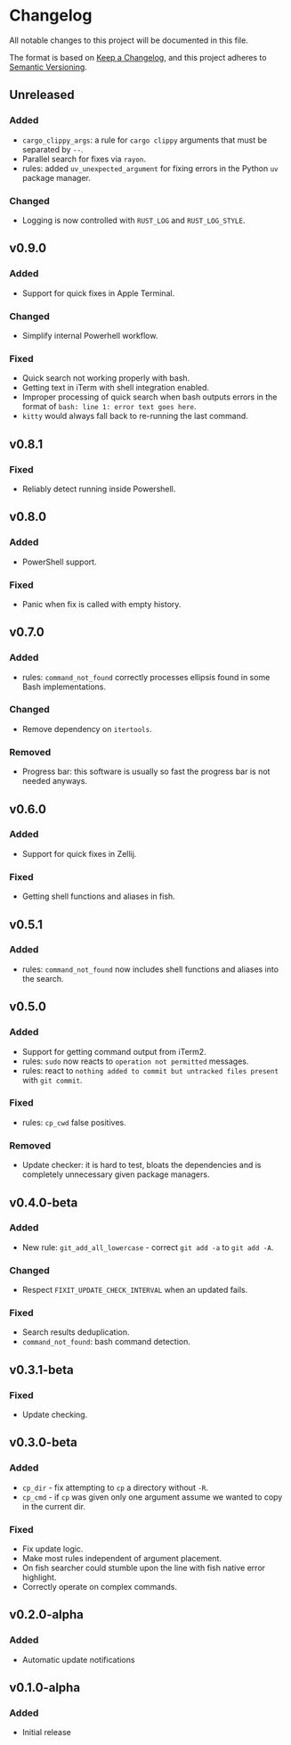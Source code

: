 # Changelog

All notable changes to this project will be documented in this file.

The format is based on [Keep a Changelog](https://keepachangelog.com/en/1.1.0/),
and this project adheres to
[Semantic Versioning](https://semver.org/spec/v2.0.0.html).

## Unreleased

### Added

- `cargo_clippy_args`: a rule for `cargo clippy` arguments that must be
  separated by `--`.
- Parallel search for fixes via `rayon`.
- rules: added `uv_unexpected_argument` for fixing errors in the Python `uv`
  package manager.

### Changed

- Logging is now controlled with `RUST_LOG` and `RUST_LOG_STYLE`.

## v0.9.0

### Added

- Support for quick fixes in Apple Terminal.

### Changed

- Simplify internal Powerhell workflow.

### Fixed

- Quick search not working properly with bash.
- Getting text in iTerm with shell integration enabled.
- Improper processing of quick search when bash outputs errors in the format of
  `bash: line 1: error text goes here`.
- `kitty` would always fall back to re-running the last command.

## v0.8.1

### Fixed

- Reliably detect running inside Powershell.

## v0.8.0

### Added

- PowerShell support.

### Fixed

- Panic when fix is called with empty history.

## v0.7.0

### Added

- rules: `command_not_found` correctly processes ellipsis found in some Bash
  implementations.

### Changed

- Remove dependency on `itertools`.

### Removed

- Progress bar: this software is usually so fast the progress bar is not needed
  anyways.

## v0.6.0

### Added

- Support for quick fixes in Zellij.

### Fixed

- Getting shell functions and aliases in fish.

## v0.5.1

### Added

- rules: `command_not_found` now includes shell functions and aliases into the
  search.

## v0.5.0

### Added

- Support for getting command output from iTerm2.
- rules: `sudo` now reacts to `operation not permitted` messages.
- rules: react to `nothing added to commit but untracked files present` with
  `git commit`.

### Fixed

- rules: `cp_cwd` false positives.

### Removed

- Update checker: it is hard to test, bloats the dependencies and is completely
  unnecessary given package managers.

## v0.4.0-beta

### Added

- New rule: `git_add_all_lowercase` - correct `git add -a` to `git add -A`.

### Changed

- Respect `FIXIT_UPDATE_CHECK_INTERVAL` when an updated fails.

### Fixed

- Search results deduplication.
- `command_not_found`: bash command detection.

## v0.3.1-beta

### Fixed

- Update checking.

## v0.3.0-beta

### Added

- `cp_dir` - fix attempting to `cp` a directory without `-R`.
- `cp_cmd` - if `cp` was given only one argument assume we wanted to copy in the
  current dir.

### Fixed

- Fix update logic.
- Make most rules independent of argument placement.
- On fish searcher could stumble upon the line with fish native error highlight.
- Correctly operate on complex commands.

## v0.2.0-alpha

### Added

- Automatic update notifications

## v0.1.0-alpha

### Added

- Initial release
